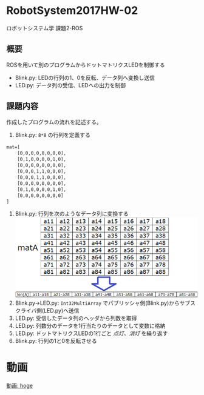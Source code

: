 # RobotSystem2017HW-02
ロボットシステム学 課題2-ROS

## 概要
ROSを用いて別のプログラムからドットマトリクスLEDを制御する
* Blink.py: LEDの行列の1、0を反転、データ列へ変換し送信
* LED.py: データ列の受信、LEDへの出力を制御

## 課題内容
作成したプログラムの流れを記述する。

1. Blink.py: `8*8` の行列を定義する
```
mat=[
    [0,0,0,0,0,0,0,0],
    [0,1,0,0,0,0,1,0],
    [0,0,0,0,0,0,0,0],
    [0,0,0,1,1,0,0,0],
    [0,0,0,1,1,0,0,0],
    [0,0,0,0,0,0,0,0],
    [0,1,0,0,0,0,1,0],
    [0,0,0,0,0,0,0,0]
]
```
1. Blink.py: 行列を次のようなデータ列に変換する
![行列からデータ列への変換](./images/fig1.png)
1. Blink.py->LED.py: `Int32MultiArray` でパブリッシャ側(Blink.py)からサブスクライバ側(LED.py)へ送信
1. LED.py: 受信したデータ列のヘッダから列数を取得
1. LED.py: 列数分のデータを1行当たりのデータとして変数に格納
1. LED.py: ドットマトリクスLEDの1行ごと *点灯、消灯* を繰り返す
1. Blink.py: 行列の1と0を反転させる

# 動画
[動画: hoge](https://google.com)
